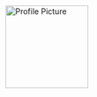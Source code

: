 <html>
<head>
    <title>Image at Top Left</title>
    <style>
        body {
            margin: 0;
            padding: 0;
            box-sizing: border-box;
        }
        .top-left-image {
            position: absolute;
            top: 0;
            left: 0;
            padding: 10px;
        }
    </style>
</head>
<body>
    <div class="top-left-image">
        <img src="/mnt/data/Pic of ME.jpg" alt="Profile Picture" width="150">
    </div>
</body>
</html>
